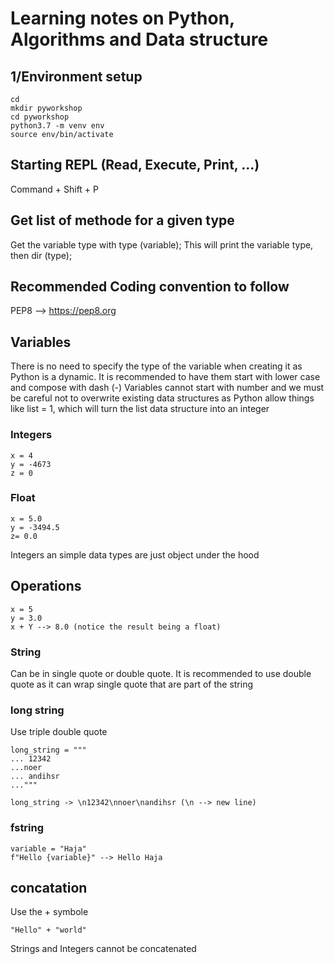# Learning notes on Python, Algorithms and Data structure

## 1/Environment setup

```
cd
mkdir pyworkshop
cd pyworkshop
python3.7 -m venv env
source env/bin/activate
```

## Starting REPL (Read, Execute, Print, ...)

Command + Shift + P

## Get list of methode for a given type

Get the variable type with 
type (variable);
This will print the variable type, then
dir (type);

## Recommended Coding convention to follow 

PEP8 --> https://pep8.org


## Variables
There is no need to specify the type of the variable when creating it as Python is a dynamic. It is recommended to have them start with lower case and compose with dash (-)
Variables cannot start with number and we must be careful not to overwrite existing data structures as Python allow things like list = 1, which will turn the list data structure into an integer

### Integers
```
x = 4
y = -4673
z = 0
```

### Float
```
x = 5.0
y = -3494.5
z= 0.0
```
Integers an simple data types are just object under the hood

## Operations

```
x = 5
y = 3.0
x + Y --> 8.0 (notice the result being a float)
```

### String
Can be in single quote or double quote. It is recommended to use double quote as it can wrap single quote that are part of the string

### long string
Use triple double quote

``` 
long_string = """
... 12342
...noer
... andihsr
..."""

long_string -> \n12342\nnoer\nandihsr (\n --> new line)
```
### fstring

```
variable = "Haja"
f"Hello {variable}" --> Hello Haja
```

## concatation
Use the + symbole

```
"Hello" + "world"
```
Strings and Integers cannot be concatenated












